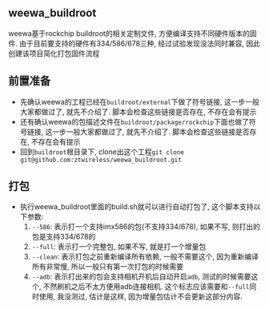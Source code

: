 ## weewa_buildroot

weewa基于rockchip buildroot的相关定制文件, 方便编译支持不同硬件版本的固件. 由于目前要支持的硬件有334/586/678三种, 经过试验发现没法同时兼容, 因此创建该项目简化打包固件流程

## 前置准备

* 先确认weewa的工程已经在`buildroot/external`下做了符号链接, 这一步一般大家都做过了, 就先不介绍了. 脚本会检查这些链接是否存在, 不存在会有提示
* 还有确认weewa的包描述文件在`buildroot/package/rockchip`下面也做了符号链接, 这一步一般大家都做过了, 就先不介绍了. 脚本会检查这些链接是否存在, 不存在会有提示
* 回到`buildroot`根目录下, clone出这个工程`git clone git@github.com:ztwireless/weewa_buildroot.git`

## 打包 

* 执行weewa_buildroot里面的build.sh就可以进行自动打包了, 这个脚本支持以下参数:
	1. `--586`: 表示打一个支持imx586的包(不支持334/678), 如果不写, 则打出的包是支持334/678的
	2. `--full`: 表示打一个完整包, 如果不写, 就是打一个增量包
	3. `--clean`: 表示打包之前重新编译所有依赖, 一般不需要这个, 因为重新编译所有非常慢, 所以一般只有第一次打包的时候需要
	4. `--adb`: 表示打出来的包会支持相机开机后自动开启`adb`, 测试的时候需要这个, 不然刷机之后不太方便用adb连接相机. 这个标志应该需要和`--full`同时使用, 我没测过, 估计是这样, 因为增量包估计不会更新这部分内容.
